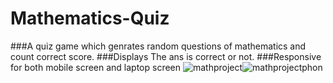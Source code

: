 # Mathematics-Quiz

###A quiz game which genrates random questions of mathematics and count correct score.
###Displays The ans is correct or not.
###Responsive for both mobile screen and laptop screen
![mathproject](https://user-images.githubusercontent.com/108271042/196592003-7cbb28ba-b771-465c-85bd-c40fda7cac0f.png)![mathprojectphon](https://user-images.githubusercontent.com/108271042/196592024-cd6fafab-d7a8-4a0f-8908-2fc8221129ba.png)

